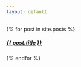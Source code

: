 ```yaml
---
layout: default
---
```


<div class="posts">
  {% for post in site.posts %}
    <article class="post">
      <h5><a href="{{ site.baseurl }}{{ post.url }}">{{ post.title }}</a></h5>
    </article>
  {% endfor %}
</div>